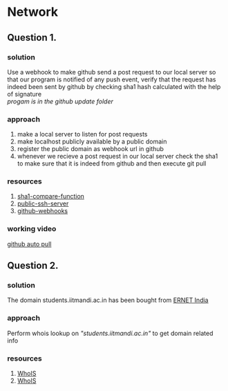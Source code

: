 # Network

## Question 1.

### solution
Use a webhook to make github send a post request to our local server so that our program is notified of any push event, verify that the request has indeed been sent by github by checking sha1 hash calculated with the help of signature  
*progam is in the github update folder*

### approach
1. make a local server to listen for post requests
2. make localhost publicly available by a public domain
3. register the public domain as webhook url in github
4. whenever we recieve a post request in our local server check the sha1 to make sure that it is indeed from github and then execute git pull

### resources
1. [sha1-compare-function](https://gist.github.com/stigok/57d075c1cf2a609cb758898c0b202428)
2. [public-ssh-server](https://serveo.net/)
3. [github-webhooks](https://medium.com/chingu/how-to-verify-the-authenticity-of-a-github-apps-webhook-payload-8d63ccc81a24)

### working video
[github auto pull](https://www.youtube.com/watch?v=f88w0HjFxkQ)

## Question 2. 

### solution 
The domain students.iitmandi.ac.in has been bought from [ERNET India](http://www.ernet.in)

### approach 
Perform whois lookup on _"students.iitmandi.ac.in"_ to get domain related info

### resources 
1. [WhoIS](http://whois.domaintools.com/)
2. [WhoIS](https://www.whois.com/)